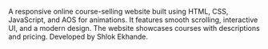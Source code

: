 A responsive online course-selling website built using HTML, CSS, JavaScript, and AOS for animations. It features smooth scrolling, interactive UI, and a modern design. The website showcases courses with descriptions and pricing. Developed by Shlok Ekhande.

